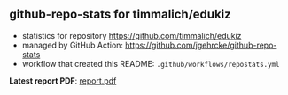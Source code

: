## github-repo-stats for timmalich/edukiz

- statistics for repository https://github.com/timmalich/edukiz
- managed by GitHub Action: https://github.com/jgehrcke/github-repo-stats
- workflow that created this README: `.github/workflows/repostats.yml`

**Latest report PDF**: [report.pdf](https://github.com/timmalich/edukiz/raw/github-repo-stats/timmalich/edukiz/latest-report/report.pdf)

